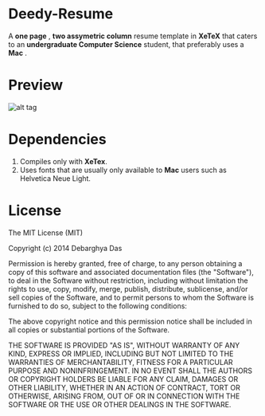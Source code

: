 Deedy-Resume
=========================

A **one page** , **two assymetric column** resume template in **XeTeX** that caters to an **undergraduate Computer Science** student, that preferably uses a **Mac** .

Preview
=========================
![alt tag](https://raw.githubusercontent.com/deedydas/Deedy-Resume/master/sample-image.png)

Dependencies
=========================
1. Compiles only with **XeTex**.
2. Uses fonts that are usually only available to **Mac** users such as Helvetica Neue Light.


License
=========================

The MIT License (MIT)

Copyright (c) 2014 Debarghya Das

Permission is hereby granted, free of charge, to any person obtaining a copy
of this software and associated documentation files (the "Software"), to deal
in the Software without restriction, including without limitation the rights
to use, copy, modify, merge, publish, distribute, sublicense, and/or sell
copies of the Software, and to permit persons to whom the Software is
furnished to do so, subject to the following conditions:

The above copyright notice and this permission notice shall be included in all
copies or substantial portions of the Software.

THE SOFTWARE IS PROVIDED "AS IS", WITHOUT WARRANTY OF ANY KIND, EXPRESS OR
IMPLIED, INCLUDING BUT NOT LIMITED TO THE WARRANTIES OF MERCHANTABILITY,
FITNESS FOR A PARTICULAR PURPOSE AND NONINFRINGEMENT. IN NO EVENT SHALL THE
AUTHORS OR COPYRIGHT HOLDERS BE LIABLE FOR ANY CLAIM, DAMAGES OR OTHER
LIABILITY, WHETHER IN AN ACTION OF CONTRACT, TORT OR OTHERWISE, ARISING FROM,
OUT OF OR IN CONNECTION WITH THE SOFTWARE OR THE USE OR OTHER DEALINGS IN THE
SOFTWARE.
